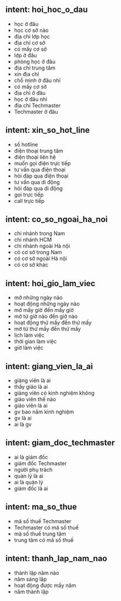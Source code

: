 ## intent: hoi_hoc_o_dau
- học ở đâu
- học cơ sở nào
- địa chỉ lớp học
- địa chỉ cơ sở
- có mấy cơ sở
- lớp ở đâu
- phòng học ở đâu
- địa chỉ trung tâm
- xin địa chỉ
- chỗ mình ở đâu nhỉ
- có mấy cơ sở
- địa chỉ ở đâu
- học ở đâu nhỉ
- địa chỉ Techmaster
- Techmaster ở đâu

## intent: xin_so_hot_line
- số hotline
- điện thoại trung tâm
- điện thoại liên hệ
- muốn gọi điện trực tiếp
- tư vấn qua điện thoại
- hỏi đáp qua điện thoại
- tư vấn qua di động
- hỏi đáp qua di động
- gọi trực tiếp
- call trực tiếp

## intent: co_so_ngoai_ha_noi
- chi nhánh trong Nam
- chi nhánh HCM
- chi nhánh ngoài Hà nội
- có cơ sở trong Nam
- có cơ sở ngoài Hà nội
- có cơ sở khác

## intent: hoi_gio_lam_viec
- mở những ngày nào
- hoạt động những ngày nào
- mở mấy giờ đến mấy giờ
- mở từ giờ nào đến giờ nào
- hoạt động thứ mấy đến thứ mấy
- mở từ thứ mấy đến thứ mấy
- lịch làm việc
- thời gian làm việc
- giờ làm việc

## intent: giang_vien_la_ai
- giảng viên là ai
- thầy giáo là ai
- giảng viên có kinh nghiệm không
- giáo viên thế nào
- giáo viên là ai
- gv bao năm kinh nghiệm
- gv là ai
- ai là gv

## intent: giam_doc_techmaster
- ai là giám đốc
- giám đốc Techmaster
- người phụ trách
- quản lý là ai
- ai là quản lý
- giám đốc là ai

## intent: ma_so_thue
- mã số thuế Techmaster
- Techmaster có mã số thuế
- mã số thuế trung tâm
- trung tâm có mã số thuế

## intent: thanh_lap_nam_nao
- thành lập năm nào
- năm sáng lập
- hoạt động được mấy năm
- năm thành lập